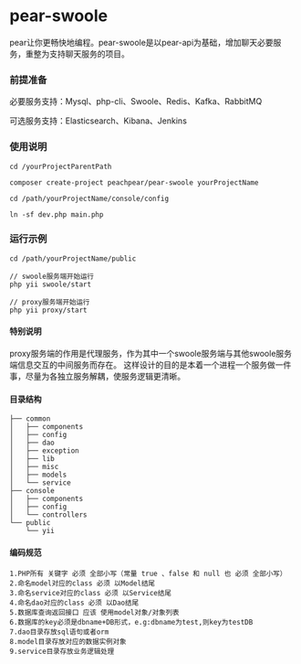 # pear-swoole
pear让你更畅快地编程。pear-swoole是以pear-api为基础，增加聊天必要服务，重整为支持聊天服务的项目。 

### 前提准备

必要服务支持：Mysql、php-cli、Swoole、Redis、Kafka、RabbitMQ

可选服务支持：Elasticsearch、Kibana、Jenkins

### 使用说明

```
cd /yourProjectParentPath

composer create-project peachpear/pear-swoole yourProjectName

cd /path/yourProjectName/console/config

ln -sf dev.php main.php
```

### 运行示例
```
cd /path/yourProjectName/public

// swoole服务端开始运行
php yii swoole/start

// proxy服务端开始运行
php yii proxy/start
```

#### 特别说明
proxy服务端的作用是代理服务，作为其中一个swoole服务端与其他swoole服务端信息交互的中间服务而存在。
这样设计的目的是本着一个进程一个服务做一件事，尽量为各独立服务解耦，使服务逻辑更清晰。

#### 目录结构
```
├── common
│   ├── components
│   ├── config
│   ├── dao
│   ├── exception
│   ├── lib
│   ├── misc
│   ├── models
│   └── service
├── console
│   ├── components
│   ├── config
│   └── controllers    
└── public
    └── yii   
```

#### 编码规范
```
1.PHP所有 关键字 必须 全部小写（常量 true 、false 和 null 也 必须 全部小写）
2.命名model对应的class 必须 以Model结尾
3.命名service对应的class 必须 以Service结尾
4.命名dao对应的class 必须 以Dao结尾
5.数据库查询返回接口 应该 使用model对象/对象列表
6.数据库的key必须是dbname+DB形式，e.g:dbname为test,则key为testDB
7.dao目录存放sql语句或者orm
8.model目录存放对应的数据实例对象
9.service目录存放业务逻辑处理
```